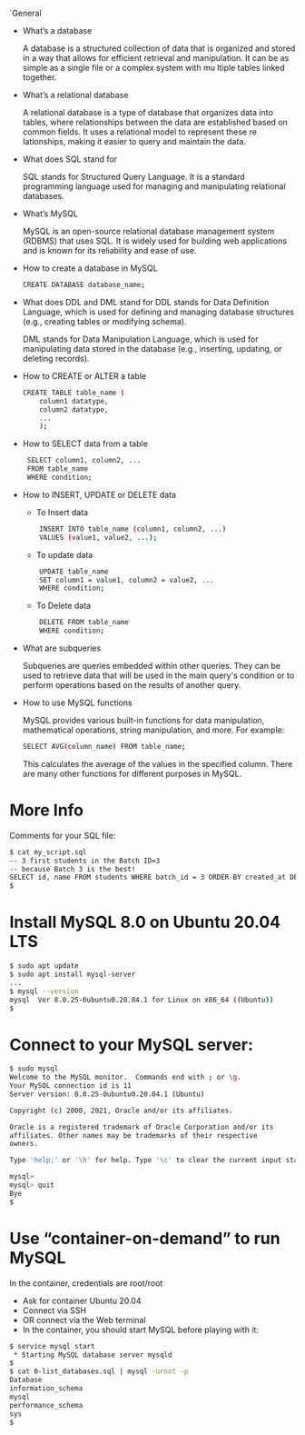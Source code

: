 `General
 
 * What’s a database
    
    A database is a structured collection of data that is organized and stored in a way that allows for efficient retrieval and manipulation. It can be as simple as a single file or a complex system with mu    ltiple tables linked together.

 * What’s a relational database
    
    A relational database is a type of database that organizes data into tables, where relationships between the data are established based on common fields. It uses a relational model to represent these re    lationships, making it easier to query and maintain the data.

 * What does SQL stand for
    
    SQL stands for Structured Query Language. It is a standard programming language used for managing and manipulating relational databases.

 * What’s MySQL
    
    MySQL is an open-source relational database management system (RDBMS) that uses SQL. It is widely used for building web applications and is known for its reliability and ease of use.

 * How to create a database in MySQL
    
    ```bash
    CREATE DATABASE database_name;
    ```

 * What does DDL and DML stand for
    DDL stands for Data Definition Language, which is used for defining and managing database structures (e.g., creating tables or modifying schema).

    DML stands for Data Manipulation Language, which is used for manipulating data stored in the database (e.g., inserting, updating, or deleting records).

 * How to CREATE or ALTER a table
    
    ```bash
    CREATE TABLE table_name (
        column1 datatype,
        column2 datatype,
        ...
        );
    ```
 * How to SELECT data from a table

   ```bash
    SELECT column1, column2, ...
    FROM table_name
    WHERE condition;
   ```


 * How to INSERT, UPDATE or DELETE data
    
    * To Insert data
    ```bash
        INSERT INTO table_name (column1, column2, ...)
        VALUES (value1, value2, ...);
    ```
    * To update data
    ```bash
        UPDATE table_name
        SET column1 = value1, column2 = value2, ...
        WHERE condition;
    ```
    * To Delete data
    ```bash
        DELETE FROM table_name
        WHERE condition;
    ```

 * What are subqueries

    Subqueries are queries embedded within other queries. They can be used to retrieve data that will be used in the main query's condition or to perform operations based on the results of another query.

 * How to use MySQL functions
    
    MySQL provides various built-in functions for data manipulation, mathematical operations, string manipulation, and more. For example:
    ```bash
    SELECT AVG(column_name) FROM table_name;
    ```
    This calculates the average of the values in the specified column. There are many other functions for different purposes in MySQL.

 # More Info

Comments for your SQL file:

```bash
$ cat my_script.sql
-- 3 first students in the Batch ID=3
-- because Batch 3 is the best!
SELECT id, name FROM students WHERE batch_id = 3 ORDER BY created_at DESC LIMIT 3;
$
```

# Install MySQL 8.0 on Ubuntu 20.04 LTS
```bash
$ sudo apt update
$ sudo apt install mysql-server
...
$ mysql --version
mysql  Ver 8.0.25-0ubuntu0.20.04.1 for Linux on x86_64 ((Ubuntu))
$
```

# Connect to your MySQL server:
```bash
$ sudo mysql
Welcome to the MySQL monitor.  Commands end with ; or \g.
Your MySQL connection id is 11
Server version: 8.0.25-0ubuntu0.20.04.1 (Ubuntu)

Copyright (c) 2000, 2021, Oracle and/or its affiliates.

Oracle is a registered trademark of Oracle Corporation and/or its
affiliates. Other names may be trademarks of their respective
owners.

Type 'help;' or '\h' for help. Type '\c' to clear the current input statement.

mysql>
mysql> quit
Bye
$
```

# Use “container-on-demand” to run MySQL

In the container, credentials are root/root

 * Ask for container Ubuntu 20.04
 * Connect via SSH
 * OR connect via the Web terminal
 * In the container, you should start MySQL before playing with it:

```bash
$ service mysql start
 * Starting MySQL database server mysqld
$
$ cat 0-list_databases.sql | mysql -uroot -p
Database
information_schema
mysql
performance_schema
sys
$
```
